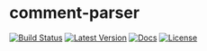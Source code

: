 # comment-parser

[![Build Status](https://travis-ci.org/vallentin/comment-parser.svg?branch=master)](https://travis-ci.org/vallentin/comment-parser)
[![Latest Version](https://img.shields.io/crates/v/comment-parser.svg)](https://crates.io/crates/comment-parser)
[![Docs](https://docs.rs/comment-parser/badge.svg)](https://docs.rs/comment-parser)
[![License](https://img.shields.io/github/license/vallentin/comment-parser.svg)](https://github.com/vallentin/comment-parser)
